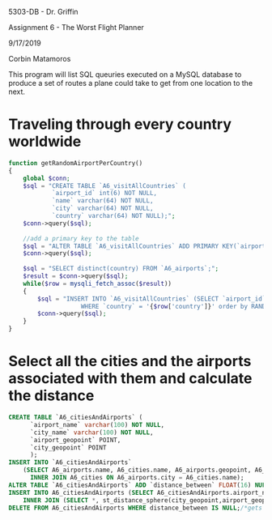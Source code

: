 5303-DB - Dr. Griffin

Assignment 6 - The Worst Flight Planner

9/17/2019

Corbin Matamoros

This program will list SQL queuries executed on a MySQL database
to produce a set of routes a plane could take to get from one
location to the next.


# Traveling through every country worldwide

```php
function getRandomAirportPerCountry()
{
    global $conn;
	$sql = "CREATE TABLE `A6_visitAllCountries` (
			`airport_id` int(6) NOT NULL,
			`name` varchar(64) NOT NULL,
			`city` varchar(64) NOT NULL,
			`country` varchar(64) NOT NULL);";
	$conn->query($sql);
	
	//add a primary key to the table
	$sql = "ALTER TABLE `A6_visitAllCountries` ADD PRIMARY KEY(`airport_id`);";
	$conn->query($sql);
	
    $sql = "SELECT distinct(country) FROM `A6_airports`;";
    $result = $conn->query($sql);
    while($row = mysqli_fetch_assoc($result))
	{
        $sql = "INSERT INTO `A6_visitAllCountries` (SELECT `airport_id`, `name`, `city`, `country` FROM `A6_airports` 
					WHERE `country` = '{$row['country']}' order by RAND() LIMIT 1);";
		$conn->query($sql);
    }
}
```

# Select all the cities and the airports associated with them and calculate the distance

```sql
CREATE TABLE `A6_citiesAndAirports` (
      `airport_name` varchar(100) NOT NULL, 
      `city_name` varchar(100) NOT NULL, 
      `airport_geopoint` POINT, 
      `city_geopoint` POINT
      );
INSERT INTO `A6_citiesAndAirports` 
    (SELECT A6_airports.name, A6_cities.name, A6_airports.geopoint, A6_cities.geopoint FROM A6_airports 
      INNER JOIN A6_cities ON A6_airports.city = A6_cities.name);
ALTER TABLE `A6_citiesAndAirports` ADD `distance_between` FLOAT(16) NULL DEFAULT NULL AFTER `city_geopoint`;
INSERT INTO A6_citiesAndAirports (SELECT A6_citiesAndAirports.airport_name, A6_citiesAndAirports.city_name, A6_citiesAndAirports.airport_geopoint, A6_citiesAndAirports.city_geopoint, st_distance_sphere(A6_citiesAndAirports.city_geopoint,A6_citiesAndAirports.airport_geopoint) from A6_citiesAndAirports 
	INNER JOIN (SELECT *, st_distance_sphere(city_geopoint,airport_geopoint) from A6_citiesAndAirports) AS B ON A6_citiesAndAirports.airport_name = B.airport_name);
DELETE FROM A6_citiesAndAirports WHERE distance_between IS NULL;/*gets rid of the duplicates*/
```
